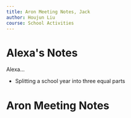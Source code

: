 ```yaml
---
title: Aron Meeting Notes, Jack
author: Houjun Liu
course: School Activities
---
```



# Alexa's Notes
Alexa...

- Splitting a school year into three equal parts

# Aron Meeting Notes
